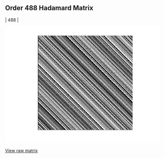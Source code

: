 ## Order 488 Hadamard Matrix

| 488 |

<img src="488.png" class="img-responsive" alt=""> 

[View raw matrix](order488.txt)
